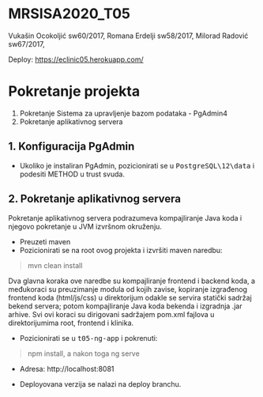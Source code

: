 # MRSISA2020_T05

Vukašin Ocokoljić sw60/2017,
Romana Erdelji sw58/2017,
Milorad Radović sw67/2017,

Deploy: https://eclinic05.herokuapp.com/


# Pokretanje projekta

1. Pokretanje Sistema za upravljenje bazom podataka - PgAdmin4
2. Pokretanje aplikativnog servera

## 1. Konfiguracija PgAdmin

- Ukoliko je instaliran PgAdmin, pozicionirati se u <tt>PostgreSQL\12\data</tt> i podesiti METHOD u trust svuda.

## 2. Pokretanje aplikativnog servera

Pokretanje aplikativnog servera podrazumeva kompajliranje Java koda i njegovo pokretanje u JVM izvršnom okruženju.

- Preuzeti maven
- Pozicionirati se na root ovog projekta i izvršiti maven naredbu: 
> mvn clean install

Dva glavna koraka ove naredbe su kompajliranje frontend i backend koda, a međukoraci su preuzimanje modula od kojih zavise, kopiranje izgrađenog frontend koda (html/js/css) u direktorijum odakle se servira statički sadržaj bekend servera; potom kompajliranje Java koda bekenda i izgradnja .jar arhive. Svi ovi koraci su dirigovani sadržajem pom.xml fajlova u direktorijumima root, frontend i klinika.

- Pozicionirati se u <tt>t05-ng-app</tt> i pokrenuti:
> npm install, a nakon toga ng serve

- Adresa:  http://localhost:8081

- Deployovana verzija se nalazi na deploy branchu.
